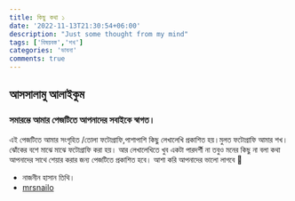 ```yaml
---
title: কিছু কথা ১
date: '2022-11-13T21:30:54+06:00'
description: "Just some thought from my mind"
tags: ['বিষয়বস্ত','শখ']
categories: 'ভাবনা'
comments: true
---
```



## আসসালামু আলাইকুম

### সমারম্ভে আমার পেজটিতে আপনাদের সবাইকে স্বাগত।

এই পেজটিতে  আমার সংগৃহিত /তোলা ফটোগ্রাফি,পাশাপাশি কিছু লেখালেখি প্রকাশিত হয়।মুলত ফটোগ্রাফি আমার শখ।ঝোঁকের বশে মাঝে মাঝে ফটোগ্রাফি করা হয়। আর লেখালেখিতে খুব একটা পারদর্শী না তবুও মনের কিছু না বলা কথা আপনাদের সাথে শেয়ার করার জন্য পেজটিতে প্রকাশিত হবে।
আশা করি আপনাদের ভালো লাগবে 🥰

- নাজনীন হাসান তিথি।
- [mrsnailo](https://mrsnailo.github.io)


